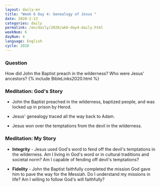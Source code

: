 ```yaml
---
layout: daily-en
title: "Week 6 Day 4: Genealogy of Jesus "
date: 2020-2-13 
categories: daily
permalink: /en/daily/2020/wk6-day4-daily.html
weekNum: 6
dayNum: 4
language: English
cycle: 2020
---
```


### Question     
How did John the Baptist preach in the wilderness? Who were Jesus' ancestors?
{% include BibleLinks2020.html %}

### Meditation: God's Story   
+ John the Baptist preached in the wilderness, baptized people, and was locked up in prison by Herod. 

+ Jesus' genealogy traced all the way back to Adam. 

+ Jesus won over the temptations from the devil in the wilderness. 

### Meditation: My Story   
+ **Integrity** - Jesus used God's word to fend off the devil's temptations in the wilderness. Am I living in God's word or in cultural traditions and societal norm? Am I capable of fending off devil's temptations? 

+ **Fidelity** - John the Baptist faithfully completed the mission God gave him to pave the way for the Messiah. Do I understand my missions in life? Am I willing to follow God's will faithfully? 
